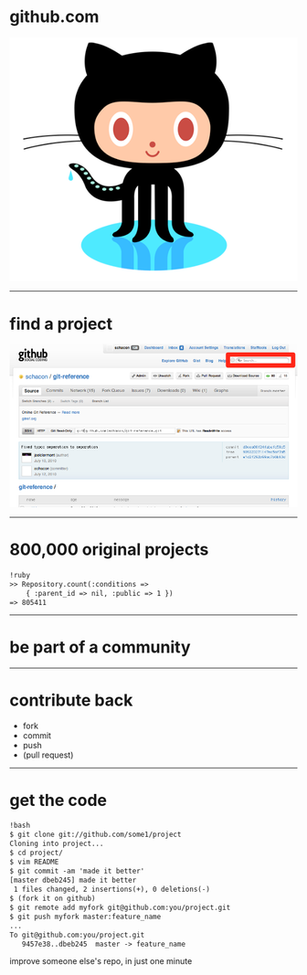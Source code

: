 # github.com
![](img/octocat.png)

---

# find a project
![](img/search.png)

---

# 800,000 original projects

	!ruby
	>> Repository.count(:conditions => 
		{ :parent_id => nil, :public => 1 })
	=> 805411

---

# be part of a community

---

# contribute back

* fork
* commit
* push 
* (pull request)

---

# get the code
	!bash
	$ git clone git://github.com/some1/project
	Cloning into project...
	$ cd project/
	$ vim README
	$ git commit -am 'made it better'
	[master dbeb245] made it better
	 1 files changed, 2 insertions(+), 0 deletions(-)
	$ (fork it on github)
	$ git remote add myfork git@github.com:you/project.git
	$ git push myfork master:feature_name
	...
	To git@github.com:you/project.git
	   9457e38..dbeb245  master -> feature_name

improve someone else's repo, in just one minute
